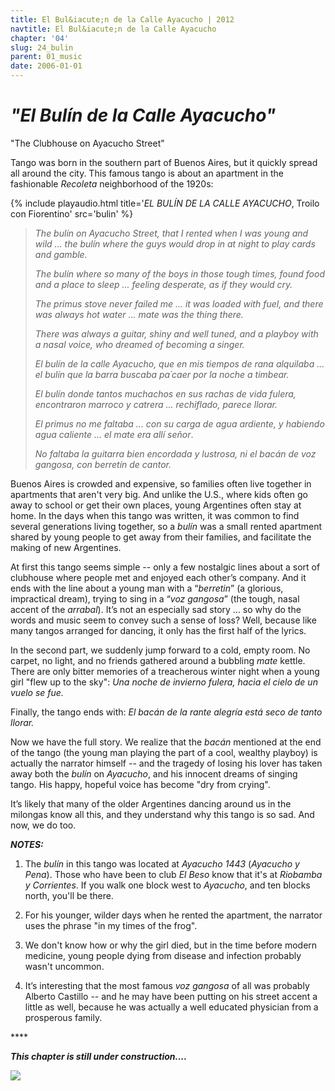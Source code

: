 ```yaml
---
title: El Bul&iacute;n de la Calle Ayacucho | 2012
navtitle: El Bul&iacute;n de la Calle Ayacucho
chapter: '04'
slug: 24_bulin
parent: 01_music
date: 2006-01-01
---
```


# _"El Bulín de la Calle Ayacucho"_
"The Clubhouse on Ayacucho Street"

Tango was born in the southern part of Buenos Aires, but it quickly spread all around the city. This famous tango is about an apartment in the fashionable _Recoleta_ neighborhood of the 1920s:

{% include playaudio.html
title='_EL BULÍN DE LA CALLE AYACUCHO_, Troilo con Fiorentino'
src='bulin' %}

> _The bulín on Ayacucho Street,
> that I rented when I was young and wild ...
> the bulín where the guys would drop in
> at night to play cards and gamble._
>
> _The bulín where so many of the boys
> in those tough times,
> found food and a place to sleep ...
> feeling desperate, as if they would cry._
>
> _The primus stove never failed me ...
> it was loaded with fuel,
> and there was always hot water ...
> mate was the thing there._
>
> _There was always a guitar,
> shiny and well tuned,
> and a playboy with a nasal voice,
> who dreamed of becoming a singer._
>
> _El bulín de la calle Ayacucho,
> que en mis tiempos de rana alquilaba ...
> el bulín que la barra buscaba pa´caer
> por la noche a timbear._
>
> _El bulín donde tantos muchachos
> en sus rachas de vida fulera,
> encontraron marroco y catrera ...
> rechiflado, parece llorar._
>
> _El primus no me faltaba ...
> con su carga de agua ardiente,
> y habiendo agua caliente ...
> el mate era allí señor_.
>
> _No faltaba la guitarra
> bien encordada y lustrosa,
> ni el bacán de voz gangosa,
> con berretín de cantor._

Buenos Aires is crowded and expensive, so families often live together in apartments that aren't very big. And unlike the U.S., where kids often go away to school or get their own places, young Argentines often stay at home. In the days when this tango was written, it was common to find several generations living together, so a _bulín_ was a small rented apartment shared by young people to get away from their families, and facilitate the making of new Argentines.

At first this tango seems simple -- only a few nostalgic lines about a sort of clubhouse where people met and enjoyed each other’s company. And it ends with the line about a young man with a “_berretin_” (a glorious, impractical dream), trying to sing in a “_voz gangosa_” (the tough, nasal accent of the _arrabal_). It’s not an especially sad story ... so why do the words and music seem to convey such a sense of loss? Well, because like many tangos arranged for dancing, it only has the first half of the lyrics.

In the second part, we suddenly jump forward to a cold, empty room. No carpet, no light, and no friends gathered around a bubbling _mate_ kettle. There are only bitter memories of a treacherous winter night when a young girl "flew up to the sky": _Una noche de invierno fulera, hacia el cielo de un vuelo se fue._

Finally, the tango ends with: _El bacán de la rante alegría está seco de tanto llorar._

Now we have the full story. We realize that the _bacán_ mentioned at the end of the tango (the young man playing the part of a cool, wealthy playboy) is actually the narrator himself -- and the tragedy of losing his lover has taken away both the _bulín_ on _Ayacucho_, and his innocent dreams of singing tango. His happy, hopeful voice has become "dry from crying".

It’s likely that many of the older Argentines dancing around us in the milongas know all this, and they understand why this tango is so sad. And now, we do too.

**_NOTES:_**

1. The _bulín_ in this tango was located at _Ayacucho 1443_ (_Ayacucho y Pena_). Those who have been to club _El Beso_ know that it's at _Riobamba y Corrientes_. If you walk one block west to _Ayacucho_, and ten blocks north, you'll be there.

2. For his younger, wilder days when he rented the apartment, the narrator uses the phrase "in my times of the frog".

3. We don't know how or why the girl died, but in the time before modern medicine, young people dying from disease and infection probably wasn't uncommon.

4. It’s interesting that the most famous _voz gangosa_ of all was probably Alberto Castillo -- and he may have been putting on his street accent a little as well, because he was actually a well educated physician from a prosperous family.

\*\*\*\*

_**This chapter is still under construction....**_

![](/image_files/woodmanprintimageBig2.jpg)
